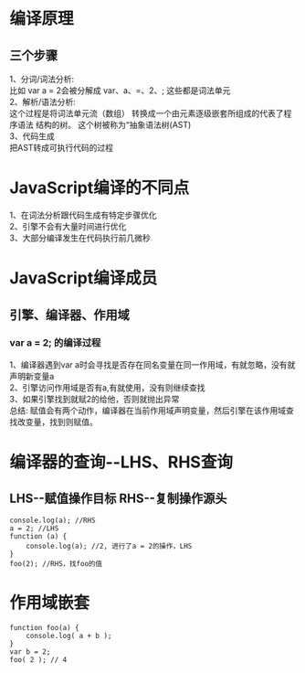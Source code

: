 # 编译原理
## 三个步骤
1、分词/词法分析:  
比如 var a = 2会被分解成
var、a、=、2、; 这些都是词法单元  
2、解析/语法分析:  
这个过程是将词法单元流（数组） 转换成一个由元素逐级嵌套所组成的代表了程序语法
结构的树。 这个树被称为“抽象语法树(AST)  
3、代码生成  
把AST转成可执行代码的过程

# JavaScript编译的不同点
1、在词法分析跟代码生成有特定步骤优化  
2、引擎不会有大量时间进行优化  
3、大部分编译发生在代码执行前几微秒

# JavaScript编译成员
## 引擎、编译器、作用域
### var a = 2; 的编译过程  
1、编译器遇到var a时会寻找是否存在同名变量在同一作用域，有就忽略，没有就声明新变量a  
2、引擎访问作用域是否有a,有就使用，没有则继续查找  
3、如果引擎找到就赋2的给他，否则就抛出异常  
总结: 赋值会有两个动作，编译器在当前作用域声明变量，然后引擎在该作用域查找改变量，找到则赋值。

# 编译器的查询--LHS、RHS查询
## LHS--赋值操作目标  RHS--复制操作源头
    console.log(a); //RHS
    a = 2; //LHS
    function (a) {
        console.log(a); //2, 进行了a = 2的操作，LHS
    }
    foo(2); //RHS，找foo的值

# 作用域嵌套

    function foo(a) {
        console.log( a + b );
    }
    var b = 2;
    foo( 2 ); // 4